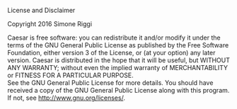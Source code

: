 License and Disclaimer

Copyright 2016 Simone Riggi

Caesar is free software: you can redistribute it and/or modify it 
under the terms of the GNU General Public License as published by
the Free Software Foundation, either version 3 of the License, 
or (at your option) any later version.
Caesar is distributed in the hope that it will be useful, but 
WITHOUT ANY WARRANTY; without even the implied warranty of
MERCHANTABILITY or FITNESS FOR A PARTICULAR PURPOSE.  
See the GNU General Public License for more details. You should 
have received a copy of the GNU General Public License along with 
this program. If not, see <http://www.gnu.org/licenses/>.

